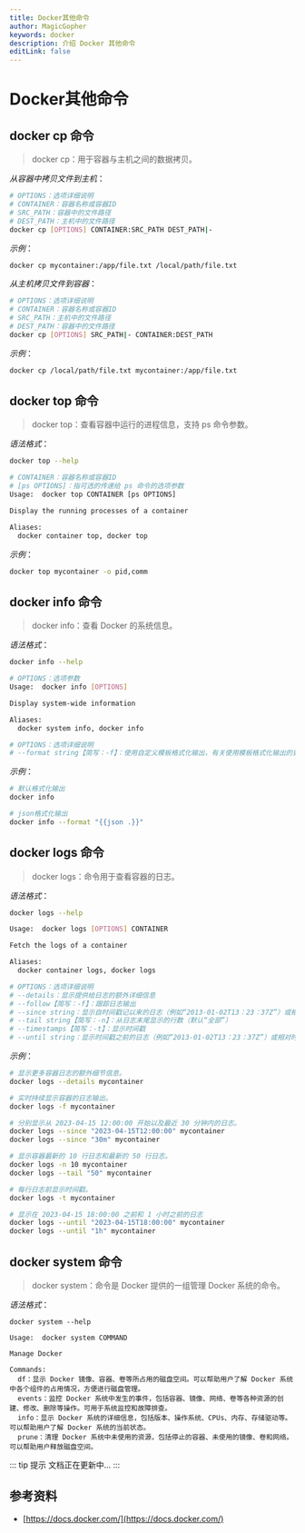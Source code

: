 ```yaml
---
title: Docker其他命令
author: MagicGopher
keywords: docker
description: 介绍 Docker 其他命令
editLink: false
---
```


# Docker其他命令

## docker cp 命令

> docker cp：用于容器与主机之间的数据拷贝。

*从容器中拷贝文件到主机*：

```sh
# OPTIONS：选项详细说明
# CONTAINER：容器名称或容器ID
# SRC_PATH：容器中的文件路径
# DEST_PATH：主机中的文件路径
docker cp [OPTIONS] CONTAINER:SRC_PATH DEST_PATH|-
```

*示例*：

```sh
docker cp mycontainer:/app/file.txt /local/path/file.txt
```

*从主机拷贝文件到容器*：

```sh
# OPTIONS：选项详细说明
# CONTAINER：容器名称或容器ID
# SRC_PATH：主机中的文件路径
# DEST_PATH：容器中的文件路径
docker cp [OPTIONS] SRC_PATH|- CONTAINER:DEST_PATH
```

*示例*：

```sh
docker cp /local/path/file.txt mycontainer:/app/file.txt
```

## docker top 命令

> docker top：查看容器中运行的进程信息，支持 ps 命令参数。

*语法格式*：

```sh
docker top --help

# CONTAINER：容器名称或容器ID
# [ps OPTIONS]：指可选的传递给 ps 命令的选项参数
Usage:  docker top CONTAINER [ps OPTIONS]

Display the running processes of a container

Aliases:
  docker container top, docker top
```

*示例*：

```sh
docker top mycontainer -o pid,comm
```

## docker info 命令

> docker info：查看 Docker 的系统信息。

*语法格式*：

```sh
docker info --help

# OPTIONS：选项参数
Usage:  docker info [OPTIONS]

Display system-wide information

Aliases:
  docker system info, docker info

# OPTIONS：选项详细说明
# --format string【简写：-f】：使用自定义模板格式化输出，有关使用模板格式化输出的更多信息，请参阅：https://docs.docker.com/go/formatting/
```

*示例*：

```sh
# 默认格式化输出
docker info

# json格式化输出
docker info --format "{{json .}}"
```

## docker logs 命令

> docker logs：命令用于查看容器的日志。

*语法格式*：

```sh
docker logs --help

Usage:  docker logs [OPTIONS] CONTAINER

Fetch the logs of a container

Aliases:
  docker container logs, docker logs

# OPTIONS：选项详细说明
# --details：显示提供给日志的额外详细信息
# --follow【简写：-f】：跟踪日志输出
# --since string：显示自时间戳记以来的日志（例如“2013-01-02T13：23：37Z”）或相对日志（例如“42m”，表示 42 分钟）
# --tail string【简写：-n】：从日志末尾显示的行数（默认“全部”）
# --timestamps【简写：-t】：显示时间戳
# --until string：显示时间戳之前的日志（例如“2013-01-02T13：23：37Z”）或相对时间戳（例如“42m”，表示 42 分钟）
```

*示例*：

```sh
# 显示更多容器日志的额外细节信息。
docker logs --details mycontainer

# 实时持续显示容器的日志输出。
docker logs -f mycontainer

# 分别显示从 2023-04-15 12:00:00 开始以及最近 30 分钟内的日志。
docker logs --since "2023-04-15T12:00:00" mycontainer
docker logs --since "30m" mycontainer

# 显示容器最新的 10 行日志和最新的 50 行日志。
docker logs -n 10 mycontainer
docker logs --tail "50" mycontainer

# 每行日志前显示时间戳。
docker logs -t mycontainer

# 显示在 2023-04-15 18:00:00 之前和 1 小时之前的日志
docker logs --until "2023-04-15T18:00:00" mycontainer
docker logs --until "1h" mycontainer
```

## docker system 命令

> docker system：命令是 Docker 提供的一组管理 Docker 系统的命令。

*语法格式*：

```shell
docker system --help

Usage:  docker system COMMAND

Manage Docker

Commands:
  df：显示 Docker 镜像、容器、卷等所占用的磁盘空间。可以帮助用户了解 Docker 系统中各个组件的占用情况，方便进行磁盘管理。
  events：监控 Docker 系统中发生的事件，包括容器、镜像、网络、卷等各种资源的创建、修改、删除等操作。可用于系统监控和故障排查。
  info：显示 Docker 系统的详细信息，包括版本、操作系统、CPUs、内存、存储驱动等。可以帮助用户了解 Docker 系统的当前状态。
  prune：清理 Docker 系统中未使用的资源，包括停止的容器、未使用的镜像、卷和网络。可以帮助用户释放磁盘空间。
```

::: tip 提示
文档正在更新中...
:::

## 参考资料

- [https://docs.docker.com/](https://docs.docker.com/)